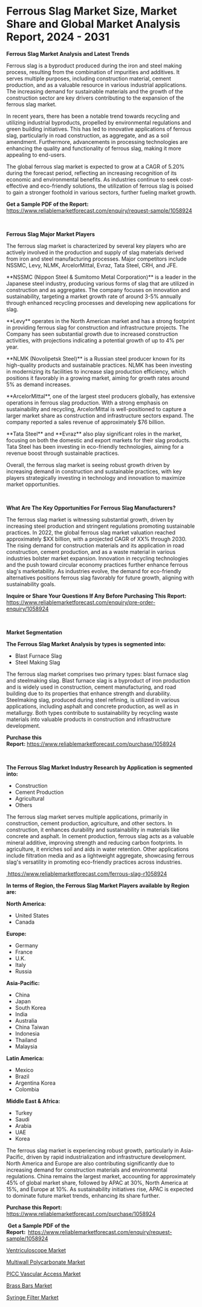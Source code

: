 <p><h1>Ferrous Slag Market Size, Market Share and Global Market Analysis Report, 2024 - 2031</h1></p><p><strong>Ferrous Slag Market Analysis and Latest Trends</strong></p>
<p><p>Ferrous slag is a byproduct produced during the iron and steel making process, resulting from the combination of impurities and additives. It serves multiple purposes, including construction material, cement production, and as a valuable resource in various industrial applications. The increasing demand for sustainable materials and the growth of the construction sector are key drivers contributing to the expansion of the ferrous slag market.</p><p>In recent years, there has been a notable trend towards recycling and utilizing industrial byproducts, propelled by environmental regulations and green building initiatives. This has led to innovative applications of ferrous slag, particularly in road construction, as aggregate, and as a soil amendment. Furthermore, advancements in processing technologies are enhancing the quality and functionality of ferrous slag, making it more appealing to end-users.</p><p>The global ferrous slag market is expected to grow at a CAGR of 5.20% during the forecast period, reflecting an increasing recognition of its economic and environmental benefits. As industries continue to seek cost-effective and eco-friendly solutions, the utilization of ferrous slag is poised to gain a stronger foothold in various sectors, further fueling market growth.</p></p>
<p><strong>Get a Sample PDF of the Report:&nbsp;</strong> <a href="https://www.reliablemarketforecast.com/enquiry/request-sample/1058924?utm_campaign=1144&utm_medium=2&utm_source=Github&utm_content=ia&utm_term=06112024&utm_id=ferrous-slag">https://www.reliablemarketforecast.com/enquiry/request-sample/1058924</a></p>
<p>&nbsp;</p>
<p><strong>Ferrous Slag Major Market Players</strong></p>
<p><p>The ferrous slag market is characterized by several key players who are actively involved in the production and supply of slag materials derived from iron and steel manufacturing processes. Major competitors include NSSMC, Levy, NLMK, ArcelorMittal, Evraz, Tata Steel, CRH, and JFE.</p><p>**NSSMC (Nippon Steel & Sumitomo Metal Corporation)** is a leader in the Japanese steel industry, producing various forms of slag that are utilized in construction and as aggregates. The company focuses on innovation and sustainability, targeting a market growth rate of around 3-5% annually through enhanced recycling processes and developing new applications for slag.</p><p>**Levy** operates in the North American market and has a strong footprint in providing ferrous slag for construction and infrastructure projects. The Company has seen substantial growth due to increased construction activities, with projections indicating a potential growth of up to 4% per year.</p><p>**NLMK (Novolipetsk Steel)** is a Russian steel producer known for its high-quality products and sustainable practices. NLMK has been investing in modernizing its facilities to increase slag production efficiency, which positions it favorably in a growing market, aiming for growth rates around 5% as demand increases.</p><p>**ArcelorMittal**, one of the largest steel producers globally, has extensive operations in ferrous slag production. With a strong emphasis on sustainability and recycling, ArcelorMittal is well-positioned to capture a larger market share as construction and infrastructure sectors expand. The company reported a sales revenue of approximately $76 billion.</p><p>**Tata Steel** and **Evraz** also play significant roles in the market, focusing on both the domestic and export markets for their slag products. Tata Steel has been investing in eco-friendly technologies, aiming for a revenue boost through sustainable practices.</p><p>Overall, the ferrous slag market is seeing robust growth driven by increasing demand in construction and sustainable practices, with key players strategically investing in technology and innovation to maximize market opportunities.</p></p>
<p>&nbsp;</p>
<p><strong>What Are The Key Opportunities For Ferrous Slag Manufacturers?</strong></p>
<p><p>The ferrous slag market is witnessing substantial growth, driven by increasing steel production and stringent regulations promoting sustainable practices. In 2022, the global ferrous slag market valuation reached approximately $XX billion, with a projected CAGR of XX% through 2030. The rising demand for construction materials and its application in road construction, cement production, and as a waste material in various industries bolster market expansion. Innovation in recycling technologies and the push toward circular economy practices further enhance ferrous slag's marketability. As industries evolve, the demand for eco-friendly alternatives positions ferrous slag favorably for future growth, aligning with sustainability goals.</p></p>
<p><strong>Inquire or Share Your Questions If Any Before Purchasing This Report:</strong> <a href="https://www.reliablemarketforecast.com/enquiry/pre-order-enquiry/1058924?utm_campaign=1144&utm_medium=2&utm_source=Github&utm_content=ia&utm_term=06112024&utm_id=ferrous-slag">https://www.reliablemarketforecast.com/enquiry/pre-order-enquiry/1058924</a></p>
<p>&nbsp;</p>
<p><strong>Market Segmentation</strong></p>
<p><strong>The Ferrous Slag Market Analysis by types is segmented into:</strong></p>
<p><ul><li>Blast Furnace Slag</li><li>Steel Making Slag</li></ul></p>
<p><p>The ferrous slag market comprises two primary types: blast furnace slag and steelmaking slag. Blast furnace slag is a byproduct of iron production and is widely used in construction, cement manufacturing, and road building due to its properties that enhance strength and durability. Steelmaking slag, produced during steel refining, is utilized in various applications, including asphalt and concrete production, as well as in metallurgy. Both types contribute to sustainability by recycling waste materials into valuable products in construction and infrastructure development.</p></p>
<p><strong>Purchase this Report:&nbsp;</strong><a href="https://www.reliablemarketforecast.com/purchase/1058924?utm_campaign=1144&utm_medium=2&utm_source=Github&utm_content=ia&utm_term=06112024&utm_id=ferrous-slag">https://www.reliablemarketforecast.com/purchase/1058924</a></p>
<p>&nbsp;</p>
<p><strong>The Ferrous Slag Market Industry Research by Application is segmented into:</strong></p>
<p><ul><li>Construction</li><li>Cement Production</li><li>Agricultural</li><li>Others</li></ul></p>
<p><p>The ferrous slag market serves multiple applications, primarily in construction, cement production, agriculture, and other sectors. In construction, it enhances durability and sustainability in materials like concrete and asphalt. In cement production, ferrous slag acts as a valuable mineral additive, improving strength and reducing carbon footprints. In agriculture, it enriches soil and aids in water retention. Other applications include filtration media and as a lightweight aggregate, showcasing ferrous slag's versatility in promoting eco-friendly practices across industries.</p></p>
<p><a href="https://www.reliablemarketforecast.com/ferrous-slag-r1058924?utm_campaign=1144&utm_medium=2&utm_source=Github&utm_content=ia&utm_term=06112024&utm_id=ferrous-slag">&nbsp;https://www.reliablemarketforecast.com/ferrous-slag-r1058924</a></p>
<p><strong>In terms of Region, the Ferrous Slag Market Players available by Region are:</strong></p>
<p>
    <p> <strong> North America: </strong>
        <ul>
            <li>United States</li>
            <li>Canada</li>
        </ul>
        </p> 
    <p> <strong> Europe: </strong>
        <ul>
            <li>Germany</li>
            <li>France</li>
            <li>U.K.</li>
            <li>Italy</li>
            <li>Russia</li>
        </ul>
        </p> 
    <p> <strong> Asia-Pacific: </strong>
        <ul>
            <li>China</li>
            <li>Japan</li>
            <li>South Korea</li>
            <li>India</li>
            <li>Australia</li>
            <li>China Taiwan</li>
            <li>Indonesia</li>
            <li>Thailand</li>
            <li>Malaysia</li>
        </ul>
        </p> 
    <p> <strong> Latin America: </strong>
        <ul>
            <li>Mexico</li>
            <li>Brazil</li>
            <li>Argentina Korea</li>
            <li>Colombia</li>
        </ul>
        </p> 
    <p> <strong> Middle East & Africa: </strong>
        <ul>
            <li>Turkey</li>
            <li>Saudi</li>
            <li>Arabia</li>
            <li>UAE</li>
            <li>Korea</li>
        </ul>
    </p>
    </p>
<p><p>The ferrous slag market is experiencing robust growth, particularly in Asia-Pacific, driven by rapid industrialization and infrastructure development. North America and Europe are also contributing significantly due to increasing demand for construction materials and environmental regulations. China remains the largest market, accounting for approximately 45% of global market share, followed by APAC at 30%, North America at 15%, and Europe at 10%. As sustainability initiatives rise, APAC is expected to dominate future market trends, enhancing its share further.</p></p>
<p><strong>Purchase this Report: </strong><a href="https://www.reliablemarketforecast.com/purchase/1058924?utm_campaign=1144&utm_medium=2&utm_source=Github&utm_content=ia&utm_term=06112024&utm_id=ferrous-slag">https://www.reliablemarketforecast.com/purchase/1058924</a></p>
<p>&nbsp;<strong>Get a Sample PDF of the Report:&nbsp;&nbsp;</strong><a href="https://www.reliablemarketforecast.com/enquiry/request-sample/1058924?utm_campaign=1144&utm_medium=2&utm_source=Github&utm_content=ia&utm_term=06112024&utm_id=ferrous-slag">https://www.reliablemarketforecast.com/enquiry/request-sample/1058924</a></p>
<p><strong></strong></p>
<p><p><a href="https://issuu.com/reportprime-2/docs/ventriculoscope-market-size-2030.pp_b287fa77a99f68?utm_campaign=1144&utm_medium=2&utm_source=Github&utm_content=ia&utm_term=06112024&utm_id=ferrous-slag">Ventriculoscope Market</a></p><p><a href="https://github.com/kaceycoody4m/Market-Research-Report-List-1/blob/main/multiwall-polycarbonate-market.md?utm_campaign=1144&utm_medium=2&utm_source=Github&utm_content=ia&utm_term=06112024&utm_id=ferrous-slag">Multiwall Polycarbonate Market</a></p><p><a href="https://issuu.com/reportprime-2/docs/picc-vascular-access-market-size-20_2f0b6d276bff60?utm_campaign=1144&utm_medium=2&utm_source=Github&utm_content=ia&utm_term=06112024&utm_id=ferrous-slag">PICC Vascular Access Market</a></p><p><a href="https://github.com/sharitatri97/Market-Research-Report-List-1/blob/main/brass-bars-market.md?utm_campaign=1144&utm_medium=2&utm_source=Github&utm_content=ia&utm_term=06112024&utm_id=ferrous-slag">Brass Bars Market</a></p><p><a href="https://www.linkedin.com/pulse/syringe-filter-market-trends-focusing-insight-forecast-analysis-noy9e?utm_campaign=1144&utm_medium=2&utm_source=Github&utm_content=ia&utm_term=06112024&utm_id=ferrous-slag">Syringe Filter Market</a></p></p>